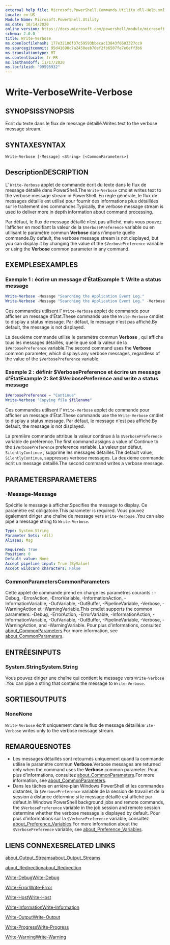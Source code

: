 ```yaml
---
external help file: Microsoft.PowerShell.Commands.Utility.dll-Help.xml
Locale: en-US
Module Name: Microsoft.PowerShell.Utility
ms.date: 10/14/2020
online version: https://docs.microsoft.com/powershell/module/microsoft.powershell.utility/write-verbose?view=powershell-7.2&WT.mc_id=ps-gethelp
schema: 2.0.0
title: Write-Verbose
ms.openlocfilehash: 177e32106f37c59593bbecac13843f6603327cc9
ms.sourcegitcommit: 95d41698c7a2450eeb70ef2fb6507fe7e6eff3b6
ms.translationtype: MT
ms.contentlocale: fr-FR
ms.lasthandoff: 11/17/2020
ms.locfileid: "99595932"
---
```

# <span data-ttu-id="7d1ea-102">Write-Verbose</span><span class="sxs-lookup"><span data-stu-id="7d1ea-102">Write-Verbose</span></span>

## <span data-ttu-id="7d1ea-103">SYNOPSIS</span><span class="sxs-lookup"><span data-stu-id="7d1ea-103">SYNOPSIS</span></span>
<span data-ttu-id="7d1ea-104">Écrit du texte dans le flux de message détaillé.</span><span class="sxs-lookup"><span data-stu-id="7d1ea-104">Writes text to the verbose message stream.</span></span>

## <span data-ttu-id="7d1ea-105">SYNTAXE</span><span class="sxs-lookup"><span data-stu-id="7d1ea-105">SYNTAX</span></span>

```
Write-Verbose [-Message] <String> [<CommonParameters>]
```

## <span data-ttu-id="7d1ea-106">Description</span><span class="sxs-lookup"><span data-stu-id="7d1ea-106">DESCRIPTION</span></span>

<span data-ttu-id="7d1ea-107">L' `Write-Verbose` applet de commande écrit du texte dans le flux de message détaillé dans PowerShell.</span><span class="sxs-lookup"><span data-stu-id="7d1ea-107">The `Write-Verbose` cmdlet writes text to the verbose message stream in PowerShell.</span></span> <span data-ttu-id="7d1ea-108">En règle générale, le flux de messages détaillé est utilisé pour fournir des informations plus détaillées sur le traitement des commandes.</span><span class="sxs-lookup"><span data-stu-id="7d1ea-108">Typically, the verbose message stream is used to deliver more in depth information about command processing.</span></span>

<span data-ttu-id="7d1ea-109">Par défaut, le flux de message détaillé n’est pas affiché, mais vous pouvez l’afficher en modifiant la valeur de la `$VerbosePreference` variable ou en utilisant le paramètre commun **Verbose** dans n’importe quelle commande.</span><span class="sxs-lookup"><span data-stu-id="7d1ea-109">By default, the verbose message stream is not displayed, but you can display it by changing the value of the `$VerbosePreference` variable or using the **Verbose** common parameter in any command.</span></span>

## <span data-ttu-id="7d1ea-110">EXEMPLES</span><span class="sxs-lookup"><span data-stu-id="7d1ea-110">EXAMPLES</span></span>

### <span data-ttu-id="7d1ea-111">Exemple 1 : écrire un message d’État</span><span class="sxs-lookup"><span data-stu-id="7d1ea-111">Example 1: Write a status message</span></span>

```powershell
Write-Verbose -Message "Searching the Application Event Log."
Write-Verbose -Message "Searching the Application Event Log." -Verbose
```

<span data-ttu-id="7d1ea-112">Ces commandes utilisent l' `Write-Verbose` applet de commande pour afficher un message d’État.</span><span class="sxs-lookup"><span data-stu-id="7d1ea-112">These commands use the `Write-Verbose` cmdlet to display a status message.</span></span> <span data-ttu-id="7d1ea-113">Par défaut, le message n'est pas affiché.</span><span class="sxs-lookup"><span data-stu-id="7d1ea-113">By default, the message is not displayed.</span></span>

<span data-ttu-id="7d1ea-114">La deuxième commande utilise le paramètre commun **Verbose** , qui affiche tous les messages détaillés, quelle que soit la valeur de la `$VerbosePreference` variable.</span><span class="sxs-lookup"><span data-stu-id="7d1ea-114">The second command uses the **Verbose** common parameter, which displays any verbose messages, regardless of the value of the `$VerbosePreference` variable.</span></span>

### <span data-ttu-id="7d1ea-115">Exemple 2 : définir $VerbosePreference et écrire un message d’État</span><span class="sxs-lookup"><span data-stu-id="7d1ea-115">Example 2: Set $VerbosePreference and write a status message</span></span>

```powershell
$VerbosePreference = "Continue"
Write-Verbose "Copying file $filename"
```

<span data-ttu-id="7d1ea-116">Ces commandes utilisent l' `Write-Verbose` applet de commande pour afficher un message d’État.</span><span class="sxs-lookup"><span data-stu-id="7d1ea-116">These commands use the `Write-Verbose` cmdlet to display a status message.</span></span> <span data-ttu-id="7d1ea-117">Par défaut, le message n'est pas affiché.</span><span class="sxs-lookup"><span data-stu-id="7d1ea-117">By default, the message is not displayed.</span></span>

<span data-ttu-id="7d1ea-118">La première commande attribue la valeur continue à la `$VerbosePreference` variable de préférence.</span><span class="sxs-lookup"><span data-stu-id="7d1ea-118">The first command assigns a value of Continue to the `$VerbosePreference` preference variable.</span></span> <span data-ttu-id="7d1ea-119">La valeur par défaut, `SilentlyContinue` , supprime les messages détaillés.</span><span class="sxs-lookup"><span data-stu-id="7d1ea-119">The default value, `SilentlyContinue`, suppresses verbose messages.</span></span> <span data-ttu-id="7d1ea-120">La deuxième commande écrit un message détaillé.</span><span class="sxs-lookup"><span data-stu-id="7d1ea-120">The second command writes a verbose message.</span></span>

## <span data-ttu-id="7d1ea-121">PARAMETERS</span><span class="sxs-lookup"><span data-stu-id="7d1ea-121">PARAMETERS</span></span>

### <span data-ttu-id="7d1ea-122">-Message</span><span class="sxs-lookup"><span data-stu-id="7d1ea-122">-Message</span></span>

<span data-ttu-id="7d1ea-123">Spécifie le message à afficher.</span><span class="sxs-lookup"><span data-stu-id="7d1ea-123">Specifies the message to display.</span></span> <span data-ttu-id="7d1ea-124">Ce paramètre est obligatoire.</span><span class="sxs-lookup"><span data-stu-id="7d1ea-124">This parameter is required.</span></span> <span data-ttu-id="7d1ea-125">Vous pouvez également diriger une chaîne de message vers `Write-Verbose` .</span><span class="sxs-lookup"><span data-stu-id="7d1ea-125">You can also pipe a message string to `Write-Verbose`.</span></span>

```yaml
Type: System.String
Parameter Sets: (All)
Aliases: Msg

Required: True
Position: 0
Default value: None
Accept pipeline input: True (ByValue)
Accept wildcard characters: False
```

### <span data-ttu-id="7d1ea-126">CommonParameters</span><span class="sxs-lookup"><span data-stu-id="7d1ea-126">CommonParameters</span></span>

<span data-ttu-id="7d1ea-127">Cette applet de commande prend en charge les paramètres courants : -Debug, -ErrorAction, -ErrorVariable, -InformationAction, -InformationVariable, -OutVariable, -OutBuffer, -PipelineVariable, -Verbose, -WarningAction et -WarningVariable.</span><span class="sxs-lookup"><span data-stu-id="7d1ea-127">This cmdlet supports the common parameters: -Debug, -ErrorAction, -ErrorVariable, -InformationAction, -InformationVariable, -OutVariable, -OutBuffer, -PipelineVariable, -Verbose, -WarningAction, and -WarningVariable.</span></span> <span data-ttu-id="7d1ea-128">Pour plus d’informations, consultez [about_CommonParameters](../Microsoft.PowerShell.Core/About/about_CommonParameters.md).</span><span class="sxs-lookup"><span data-stu-id="7d1ea-128">For more information, see [about_CommonParameters](../Microsoft.PowerShell.Core/About/about_CommonParameters.md).</span></span>

## <span data-ttu-id="7d1ea-129">ENTRÉES</span><span class="sxs-lookup"><span data-stu-id="7d1ea-129">INPUTS</span></span>

### <span data-ttu-id="7d1ea-130">System.String</span><span class="sxs-lookup"><span data-stu-id="7d1ea-130">System.String</span></span>

<span data-ttu-id="7d1ea-131">Vous pouvez diriger une chaîne qui contient le message vers `Write-Verbose` .</span><span class="sxs-lookup"><span data-stu-id="7d1ea-131">You can pipe a string that contains the message to `Write-Verbose`.</span></span>

## <span data-ttu-id="7d1ea-132">SORTIES</span><span class="sxs-lookup"><span data-stu-id="7d1ea-132">OUTPUTS</span></span>

### <span data-ttu-id="7d1ea-133">None</span><span class="sxs-lookup"><span data-stu-id="7d1ea-133">None</span></span>

<span data-ttu-id="7d1ea-134">`Write-Verbose` écrit uniquement dans le flux de message détaillé.</span><span class="sxs-lookup"><span data-stu-id="7d1ea-134">`Write-Verbose` writes only to the verbose message stream.</span></span>

## <span data-ttu-id="7d1ea-135">REMARQUES</span><span class="sxs-lookup"><span data-stu-id="7d1ea-135">NOTES</span></span>

- <span data-ttu-id="7d1ea-136">Les messages détaillés sont retournés uniquement quand la commande utilise le paramètre commun **Verbose**.</span><span class="sxs-lookup"><span data-stu-id="7d1ea-136">Verbose messages are returned only when the command uses the **Verbose** common parameter.</span></span> <span data-ttu-id="7d1ea-137">Pour plus d’informations, consultez [about_CommonParameters](https://go.microsoft.com/fwlink/?LinkID=113216).</span><span class="sxs-lookup"><span data-stu-id="7d1ea-137">For more information, see [about_CommonParameters](https://go.microsoft.com/fwlink/?LinkID=113216).</span></span>
- <span data-ttu-id="7d1ea-138">Dans les tâches en arrière-plan Windows PowerShell et les commandes distantes, la `$VerbosePreference` variable de la session de travail et de la session à distance détermine si le message détaillé est affiché par défaut.</span><span class="sxs-lookup"><span data-stu-id="7d1ea-138">In Windows PowerShell background jobs and remote commands, the `$VerbosePreference` variable in the job session and remote session determine whether the verbose message is displayed by default.</span></span>
  <span data-ttu-id="7d1ea-139">Pour plus d’informations sur la `$VerbosePreference` variable, consultez [about_Preference_Variables](../Microsoft.PowerShell.Core/About/about_Preference_Variables.md).</span><span class="sxs-lookup"><span data-stu-id="7d1ea-139">For more information about the `$VerbosePreference` variable, see [about_Preference_Variables](../Microsoft.PowerShell.Core/About/about_Preference_Variables.md).</span></span>

## <span data-ttu-id="7d1ea-140">LIENS CONNEXES</span><span class="sxs-lookup"><span data-stu-id="7d1ea-140">RELATED LINKS</span></span>

[<span data-ttu-id="7d1ea-141">about_Output_Streams</span><span class="sxs-lookup"><span data-stu-id="7d1ea-141">about_Output_Streams</span></span>](../Microsoft.PowerShell.Core/About/about_Output_Streams.md)

[<span data-ttu-id="7d1ea-142">about_Redirection</span><span class="sxs-lookup"><span data-stu-id="7d1ea-142">about_Redirection</span></span>](../Microsoft.PowerShell.Core/About/about_Redirection.md)

[<span data-ttu-id="7d1ea-143">Write-Debug</span><span class="sxs-lookup"><span data-stu-id="7d1ea-143">Write-Debug</span></span>](Write-Debug.md)

[<span data-ttu-id="7d1ea-144">Write-Error</span><span class="sxs-lookup"><span data-stu-id="7d1ea-144">Write-Error</span></span>](Write-Error.md)

[<span data-ttu-id="7d1ea-145">Write-Host</span><span class="sxs-lookup"><span data-stu-id="7d1ea-145">Write-Host</span></span>](Write-Host.md)

[<span data-ttu-id="7d1ea-146">Write-Information</span><span class="sxs-lookup"><span data-stu-id="7d1ea-146">Write-Information</span></span>](Write-Information.md)

[<span data-ttu-id="7d1ea-147">Write-Output</span><span class="sxs-lookup"><span data-stu-id="7d1ea-147">Write-Output</span></span>](Write-Output.md)

[<span data-ttu-id="7d1ea-148">Write-Progress</span><span class="sxs-lookup"><span data-stu-id="7d1ea-148">Write-Progress</span></span>](Write-Progress.md)

[<span data-ttu-id="7d1ea-149">Write-Warning</span><span class="sxs-lookup"><span data-stu-id="7d1ea-149">Write-Warning</span></span>](Write-Warning.md)
